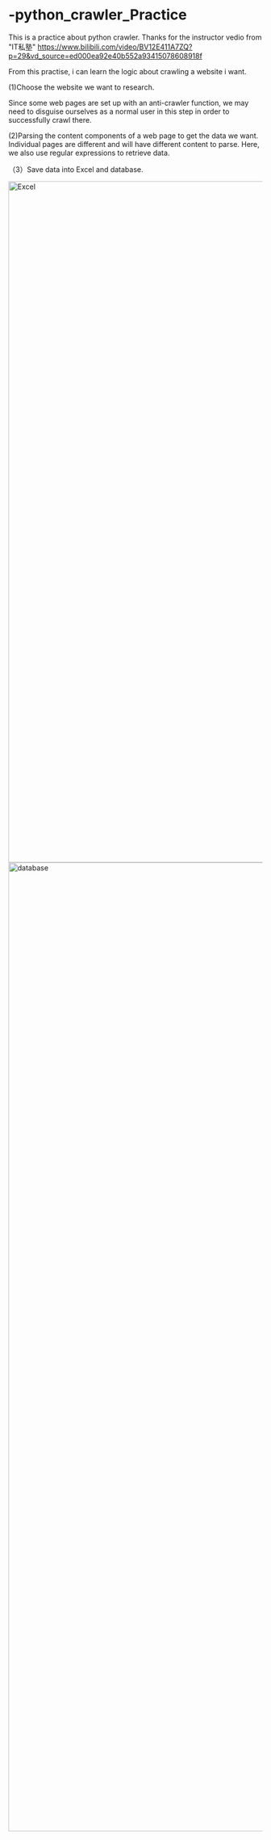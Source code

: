 # -python_crawler_Practice
This is a practice about python crawler.
Thanks for the instructor vedio from "IT私塾"
https://www.bilibili.com/video/BV12E411A7ZQ?p=29&vd_source=ed000ea92e40b552a93415078608918f

From this practise, i can learn the logic about crawling a website i want. 


(1)Choose the website we want to research. 

Since some web pages are set up with an anti-crawler function, we may need to disguise ourselves as a normal user in this step in order to successfully crawl there.

(2)Parsing the content components of a web page to get the data we want.
Individual pages are different and will have different content to parse. Here, we also use regular expressions to retrieve data.

（3）Save data into Excel and database.


<img width="1350" alt="Excel" src="https://github.com/freesandwicha/-python_crawler_Practice/assets/100746570/b2d22576-e984-437a-aef5-d45df5127fef">
<img width="1920" alt="database" src="https://github.com/freesandwicha/-python_crawler_Practice/assets/100746570/c037f7e2-4871-4065-893e-4ba9df4bc400">
